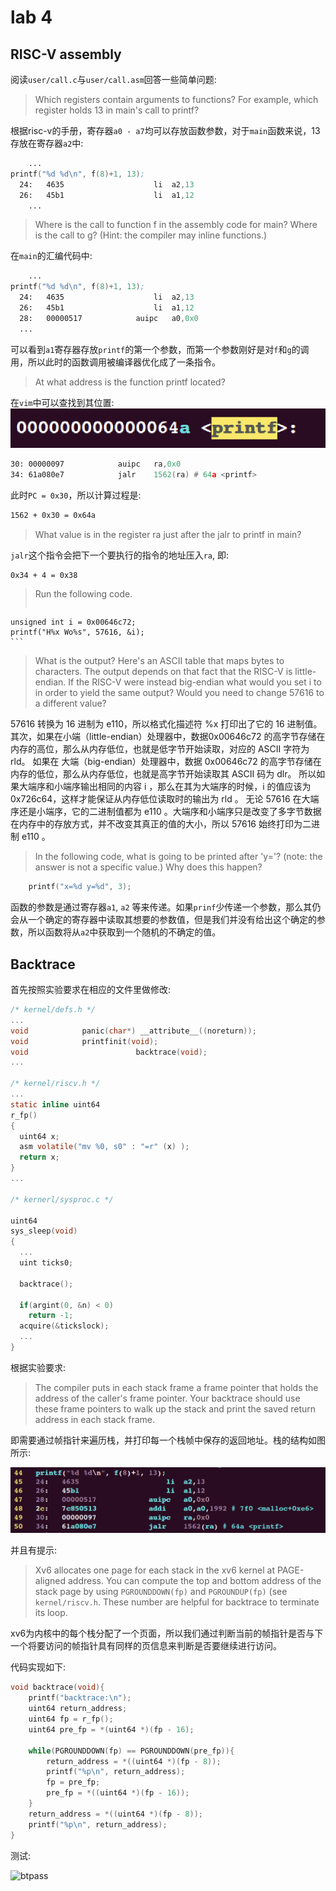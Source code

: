 # lab 4

## RISC-V assembly

阅读`user/call.c`与`user/call.asm`回答一些简单问题:

> Which registers contain arguments to functions? For example, which register holds 13 in main's call to printf?

根据risc-v的手册，寄存器`a0 - a7`均可以存放函数参数，对于`main`函数来说，13存放在寄存器`a2`中:
```asm
	...
printf("%d %d\n", f(8)+1, 13);
  24:	4635                	li	a2,13
  26:	45b1                	li	a1,12
 	...
```


> Where is the call to function f in the assembly code for main? Where is the call to g? (Hint: the compiler may inline functions.)

在`main`的汇编代码中:

```asm
	...
printf("%d %d\n", f(8)+1, 13);
  24:	4635                	li	a2,13
  26:	45b1                	li	a1,12
  28:	00000517          	auipc	a0,0x0
  ...
```
可以看到`a1`寄存器存放`printf`的第一个参数，而第一个参数刚好是对`f`和`g`的调用，所以此时的函数调用被编译器优化成了一条指令。


> At what address is the function printf located?

在`vim`中可以查找到其位置:
![paddress](./pic/paddress.png)

```asm
30:	00000097          	auipc	ra,0x0
34:	61a080e7          	jalr	1562(ra) # 64a <printf>
```
此时`PC = 0x30`，所以计算过程是:
```asm
1562 + 0x30 = 0x64a
```


> What value is in the register ra just after the jalr to printf in main?

`jalr`这个指令会把下一个要执行的指令的地址压入`ra`, 即:
```bash
0x34 + 4 = 0x38
```


> Run the following code.
> ```c
	unsigned int i = 0x00646c72;
	printf("H%x Wo%s", 57616, &i);
	```
> What is the output? Here's an ASCII table that maps bytes to characters.
The output depends on that fact that the RISC-V is little-endian. If the RISC-V were instead big-endian what would you set i to in order to yield the same output? Would you need to change 57616 to a different value?

57616 转换为 16 进制为 e110，所以格式化描述符 %x 打印出了它的 16 进制值。
其次，如果在小端（little-endian）处理器中，数据0x00646c72 的高字节存储在内存的高位，那么从内存低位，也就是低字节开始读取，对应的 ASCII 字符为 rld。
如果在 大端（big-endian）处理器中，数据 0x00646c72 的高字节存储在内存的低位，那么从内存低位，也就是高字节开始读取其 ASCII 码为 dlr。
所以如果大端序和小端序输出相同的内容 i ，那么在其为大端序的时候，i 的值应该为 0x726c64，这样才能保证从内存低位读取时的输出为 rld 。
无论 57616 在大端序还是小端序，它的二进制值都为 e110 。大端序和小端序只是改变了多字节数据在内存中的存放方式，并不改变其真正的值的大小，所以 57616 始终打印为二进制 e110 。


> In the following code, what is going to be printed after 'y='? (note: the answer is not a specific value.) Why does this happen?

```c
	printf("x=%d y=%d", 3);
```
函数的参数是通过寄存器`a1`, `a2` 等来传递。如果`prinf`少传递一个参数，那么其仍会从一个确定的寄存器中读取其想要的参数值，但是我们并没有给出这个确定的参数，所以函数将从`a2`中获取到一个随机的不确定的值。


## Backtrace 

首先按照实验要求在相应的文件里做修改:

```c
/* kernel/defs.h */
...
void            panic(char*) __attribute__((noreturn));
void            printfinit(void);
void						backtrace(void);
...

/* kernel/riscv.h */
...
static inline uint64
r_fp()
{
  uint64 x;
  asm volatile("mv %0, s0" : "=r" (x) );
  return x;
}
...

/* kernerl/sysproc.c */

uint64
sys_sleep(void)
{
  ...
  uint ticks0;

  backtrace();

  if(argint(0, &n) < 0)
    return -1;
  acquire(&tickslock);
  ... 
}
```

根据实验要求:
> The compiler puts in each stack frame a frame pointer that holds the address of the caller's frame pointer. Your backtrace should use these frame pointers to walk up the stack and print the saved return address in each stack frame.

即需要通过帧指针来遍历栈，并打印每一个栈帧中保存的返回地址。栈的结构如图所示:

![lb4stack](./pic/lb4stack.png)


并且有提示:

> Xv6 allocates one page for each stack in the xv6 kernel at PAGE-aligned address. You can compute the top and bottom address of the stack page by using `PGROUNDDOWN(fp)` and `PGROUNDUP(fp)` (see `kernel/riscv.h`. These number are helpful for backtrace to terminate its loop.

xv6为内核中的每个栈分配了一个页面，所以我们通过判断当前的帧指针是否与下一个将要访问的帧指针具有同样的页信息来判断是否要继续进行访问。

代码实现如下:

```c
void backtrace(void){
	printf("backtrace:\n");
	uint64 return_address;
	uint64 fp = r_fp();
	uint64 pre_fp = *(uint64 *)(fp - 16);
	
	while(PGROUNDDOWN(fp) == PGROUNDDOWN(pre_fp)){
		return_address = *((uint64 *)(fp - 8));
		printf("%p\n", return_address);
		fp = pre_fp;
		pre_fp = *((uint64 *)(fp - 16));
	}
	return_address = *((uint64 *)(fp - 8));
	printf("%p\n", return_address);
}
```

测试:

![btpass](./pic/btpass.png)
















